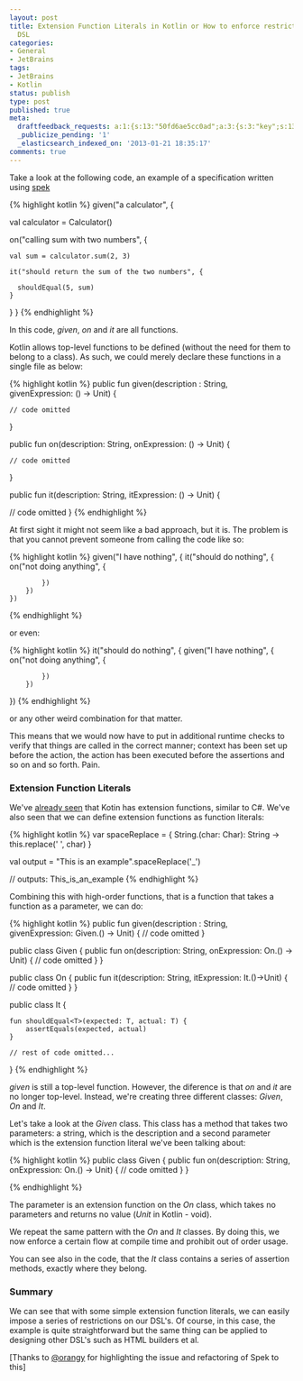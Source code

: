 ```yaml
---
layout: post
title: Extension Function Literals in Kotlin or How to enforce restrictions in your
  DSL
categories:
- General
- JetBrains
tags:
- JetBrains
- Kotlin
status: publish
type: post
published: true
meta:
  draftfeedback_requests: a:1:{s:13:"50fd6ae5cc0ad";a:3:{s:3:"key";s:13:"50fd6ae5cc0ad";s:4:"time";s:10:"1358785253";s:7:"user_id";s:7:"5078411";}}
  _publicize_pending: '1'
  _elasticsearch_indexed_on: '2013-01-21 18:35:17'
comments: true
---
```

Take a look at the following code, an example of a specification written using <a href="http://github.com/hhariri/spek">spek</a>

{% highlight kotlin %}
given("a calculator", {

  val calculator = Calculator()

  on("calling sum with two numbers", {

    val sum = calculator.sum(2, 3)

    it("should return the sum of the two numbers", {

      shouldEqual(5, sum)
    }
  }
}
{% endhighlight %}

In this code, <em>given</em>, <em>on</em> and <em>it</em> are all functions.

Kotlin allows top-level functions to be defined (without the need for them to belong to a class). As such, we could merely declare these functions in a single file as below:

{% highlight kotlin %}
public fun given(description : String, givenExpression: () -> Unit) {

    // code omitted
}

public fun on(description: String, onExpression: () -> Unit) {

    // code omitted
}

public fun it(description: String, itExpression: () -> Unit)  {

   // code omitted
}
{% endhighlight %}

At first sight it might not seem like a bad approach, but it is. The problem is that you cannot prevent someone from calling the code like so:

{% highlight kotlin %}
 given("I have nothing", {
        it("should do nothing", {
            on("not doing anything", {

            })
        })
    })
{% endhighlight %}

or even:

{% highlight kotlin %}
it("should do nothing", {
        given("I have nothing", {
            on("not doing anything", {

            })
        })
})
{% endhighlight %}

or any other weird combination for that matter.

This means that we would now have to put in additional runtime checks to verify that things are called in the correct manner; context has been set up before the action, the action has been executed before the assertions and so on and so forth. Pain.
<h3>Extension Function Literals</h3>
We've <a href="http://hadihariri.com/2012/09/27/the-kotlin-journey-part-iv-adding-functionality/">already seen</a> that Kotin has extension functions, similar to C#. We've also seen that we can define extension functions as function literals:

{% highlight kotlin %}
var spaceReplace = { String.(char: Char): String -> this.replace(' ', char) }

val output = "This is an example".spaceReplace('_')

// outputs: This_is_an_example
{% endhighlight %}

Combining this with high-order functions, that is a function that takes a function as a parameter, we can do:

{% highlight kotlin %}
public fun given(description : String, givenExpression: Given.() -> Unit) {
  // code omitted
}

public class Given {
    public fun on(description: String, onExpression: On.() -> Unit) {
        // code omitted
    }
}

public class On {
    public fun it(description: String, itExpression: It.()->Unit) {
      // code omitted
    }
}

public class It {

    fun shouldEqual<T>(expected: T, actual: T) {
        assertEquals(expected, actual)
    }

    // rest of code omitted...
}
{% endhighlight %}

<em>given </em>is still a top-level function. However, the diference is that <em>on</em> and <em>it</em> are no longer top-level. Instead, we're creating three different classes: <em>Given</em>, <em>On</em> and <em>It</em>.

Let's take a look at the <em>Given </em>class. This class has a method that takes two parameters: a string, which is the description and a second parameter which is the extension function literal we've been talking about:

{% highlight kotlin %}
public class Given {
    public fun on(description: String, onExpression: On.() -> Unit) {
        // code omitted
    }
}

{% endhighlight %}

The parameter is an extension function on the <i>On </i>class, which takes no parameters and returns no value (<em>Unit</em> in Kotlin - void).

We repeat the same pattern with the <em>On </em>and <em>It </em>classes. By doing this, we now enforce a certain flow at compile time and prohibit out of order usage.

You can see also in the code, that the <em>It</em> class contains a series of assertion methods, exactly where they belong.
<h3>Summary</h3>
We can see that with some simple extension function literals, we can easily impose a series of restrictions on our DSL's. Of course, in this case, the example is quite straightforward but the same thing can be applied to designing other DSL's such as HTML builders et al.

[Thanks to <a href="http://twitter.com/orangy">@orangy</a> for highlighting the issue and refactoring of Spek to this]
